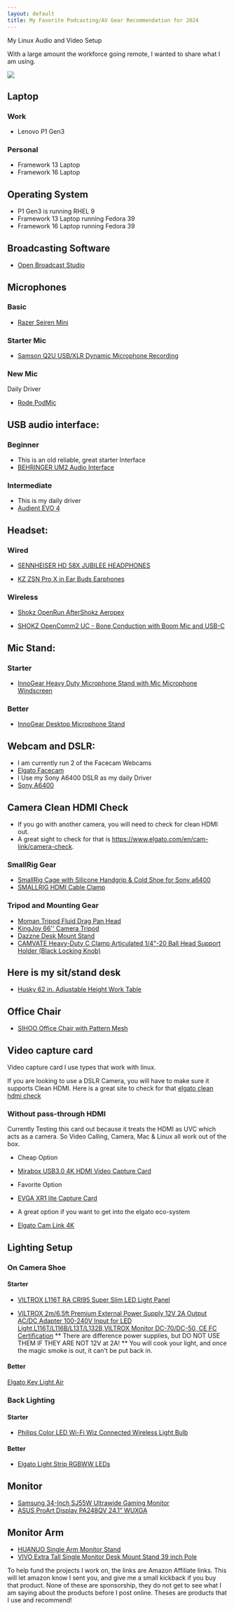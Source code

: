 ```yaml
---
layout: default
title: My Favorite Podcasting/AV Gear Recommendation for 2024
---
```


My Linux Audio and Video Setup

With a large amount the workforce going remote, I wanted to share what I am using.

<img src="../assets/css/jscar_desk_setup_public_2024.png">

## Laptop 

### Work 

* Lenovo P1 Gen3

### Personal

* Framework 13 Laptop
* Framework 16 Laptop

## Operating System

* P1 Gen3 is running RHEL 9
* Framework 13 Laptop running Fedora 39
* Framework 16 Laptop running Fedora 39

## Broadcasting Software

* [Open Broadcast Studio](https://obsproject.com)


## Microphones

### Basic

* [Razer Seiren Mini](https://amzn.to/3OXjXqw)

### Starter Mic

* [Samson Q2U USB/XLR Dynamic Microphone Recording](https://amzn.to/3uU3hcH)

### New Mic

Daily Driver
* [Rode PodMic](https://amzn.to/3P0mWyo)


## USB audio interface:

### Beginner

* This is an old reliable, great starter Interface
* [BEHRINGER UM2 Audio Interface](https://amzn.to/4bUd9Us)

### Intermediate

* This is my daily driver
* [Audient EVO 4](https://amzn.to/42USA6k)


## Headset:

### Wired

* [SENNHEISER HD 58X JUBILEE HEADPHONES](https://drop.com/buy/massdrop-x-sennheiser-hd-58x-jubilee-headphones)

* [KZ ZSN Pro X in Ear Buds Earphones](https://amzn.to/3TgRy1l)

### Wireless

* [Shokz OpenRun AfterShokz Aeropex](https://amzn.to/3AhkWKx)

* [SHOKZ OpenComm2 UC - Bone Conduction with Boom Mic and USB-C](https://amzn.to/3TgRC15)

## Mic Stand:

### Starter

* [InnoGear Heavy Duty Microphone Stand with Mic Microphone Windscreen](https://amzn.to/43KXcvR)

### Better

* [InnoGear Desktop Microphone Stand](https://amzn.to/4aavKdt)


## Webcam and DSLR:

* I am currently run 2 of the Facecam Webcams
* [Elgato Facecam](https://amzn.to/3wzziXZ)
* I Use my Sony A6400 DSLR as my daily Driver
* [Sony A6400](https://amzn.to/3uX2mYU)

## Camera Clean HDMI Check

* If you go with another camera, you will need to check for clean HDMI out.
* A great sight to check for that is https://www.elgato.com/en/cam-link/camera-check.

### SmallRig Gear

* [SmallRig Cage with Silicone Handgrip & Cold Shoe for Sony a6400](https://amzn.to/3P1j4x0)
* [SMALLRIG HDMI Cable Clamp](https://amzn.to/41fJoaZ)



### Tripod and Mounting Gear

* [Moman Tripod Fluid Drag Pan Head](https://amzn.to/41fJoaZ)
* [KingJoy 66'' Camera Tripod](https://amzn.to/41fJoaZ)
* [Dazzne Desk Mount Stand](https://amzn.to/40rtitD)
* [CAMVATE Heavy-Duty C Clamp Articulated 1/4"-20 Ball Head Support Holder (Black Locking Knob)](https://amzn.to/3oyibla)

## Here is my sit/stand desk

* [Husky 62 in. Adjustable Height Work Table](https://www.homedepot.com/p/Husky-62-in-Adjustable-Height-Work-Table-HOLT62XDB12/301810799)

## Office Chair 

* [SIHOO Office Chair with Pattern Mesh](https://amzn.to/43LW0s4)

## Video capture card

Video capture card I use types that work with linux.

If you are looking to use a DSLR Camera,
you will have to make sure it supports Clean HDMI.
Here is a great site to check for that [elgato clean hdmi check](https://www.elgato.com/en/cam-link/camera-check)

### Without pass-through HDMI

Currently Testing this card out because it treats the HDMI as UVC which acts as a camera.
So Video Calling, Camera, Mac & Linux all work out of the box.

* Cheap Option
* [Mirabox USB3.0 4K HDMI Video Capture Card](https://amzn.to/42TZ9Gd)

* Favorite Option
* [EVGA XR1 lite Capture Card](https://amzn.to/3IjocZY)

* A great option if you want to get into the elgato eco-system
* [Elgato Cam Link 4K](https://amzn.to/42YPZbw)


## Lighting Setup

### On Camera Shoe

#### Starter

* [VILTROX L116T RA CRI95 Super Slim LED Light Panel](https://amzn.to/49wuRff)

* [VILTROX 2m/6.5ft Premium External Power Supply 12V 2A Output AC/DC Adapter 100-240V Input for LED Light,L116T/L116B/L13T/L132B,VILTROX Monitor DC-70/DC-50, CE FC Certification](https://amzn.to/42WRDdA)
** There are difference power supplies, but DO NOT USE THEM IF THEY ARE NOT 12V at 2A!
** You will cook your light, and once the magic smoke is out, it can't be put back in.

#### Better

[Elgato Key Light Air](https://amzn.to/3SZ74NO)

### Back Lighting

#### Starter

* [Philips Color LED Wi-Fi Wiz Connected Wireless Light Bulb](https://amzn.to/48B51FJ)

#### Better

* [Elgato Light Strip RGBWW LEDs](https://amzn.to/3SVv5We)


## Monitor

* [Samsung 34-Inch SJ55W Ultrawide Gaming Monitor](https://amzn.to/4c8qhpl)
* [ASUS ProArt Display PA248QV 24.1” WUXGA](https://amzn.to/3IiVZCq)

## Monitor Arm

* [HUANUO Single Arm Monitor Stand](https://amzn.to/42VvZqa)
* [VIVO Extra Tall Single Monitor Desk Mount Stand 39 inch Pole](https://amzn.to/3uYm5aW)


To help fund the projects I work on, the links are Amazon Affiliate links. This will let amazon know I sent you, and give me a small kickback if you buy that product. None of these are sponsorship, they do not get to see what I am saying about the products before I post online. Theses are products that I use and recommend!
